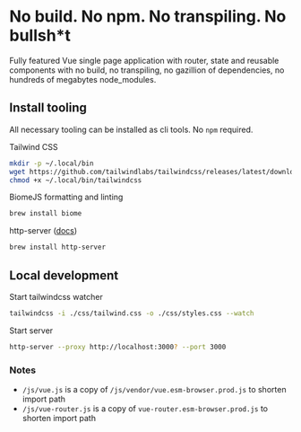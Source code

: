 # No build. No npm. No transpiling. No bullsh*t

Fully featured Vue single page application with router, state and reusable components with no build, no transpiling, no gazillion of dependencies, no hundreds of megabytes node_modules.

## Install tooling

All necessary tooling can be installed as cli tools. No `npm` required.

Tailwind CSS
```bash
mkdir -p ~/.local/bin
wget https://github.com/tailwindlabs/tailwindcss/releases/latest/download/tailwindcss-linux-x64 -O ~/.local/bin/tailwindcss
chmod +x ~/.local/bin/tailwindcss
```

BiomeJS formatting and linting
```bash
brew install biome
```

http-server ([docs](https://github.com/http-party/http-server))
```bash
brew install http-server
```

## Local development

Start tailwindcss watcher
```bash
tailwindcss -i ./css/tailwind.css -o ./css/styles.css --watch
```

Start server
```bash
http-server --proxy http://localhost:3000? --port 3000
```

### Notes

- `/js/vue.js` is a copy of `/js/vendor/vue.esm-browser.prod.js` to shorten import path
- `/js/vue-router.js` is a copy of `vue-router.esm-browser.prod.js` to shorten import path
